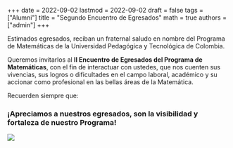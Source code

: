 +++
date      = 2022-09-02
lastmod   = 2022-09-02
draft     = false
tags      = ["Alumni"]
title     = "Segundo Encuentro de Egresados"
math      = true
authors = ["admin"]
+++


Estimados egresados, reciban un fraternal saludo en nombre del Programa de Matemáticas de la Universidad Pedagógica y Tecnológica de Colombia.

Queremos invitarlos al **II Encuentro de Egresados del Programa de Matemáticas**, con el fin de interactuar con ustedes, que nos cuenten sus vivencias, sus logros o dificultades en el campo laboral, académico y su accionar como profesional en las bellas áreas de la Matemática.

<!--Es muy importante su presencia; por ello, les solicitamos muy amablemente confirmen su asistencia al Encuentro, por este medio o por el grupo de WhatsApp Egresados_Matemáticas_UPTC. -->

Recuerden siempre que:

### ¡Apreciamos a nuestros egresados, son la visibilidad y fortaleza de nuestro Programa!


![](https://matematicas.netlify.com/img/EncuentroEgresados2022.jpg)
